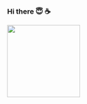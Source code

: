 ### Hi there 😇 ☕　

<a href="https://github.com/drumnistnakano">
  <img align="left" height="170px" src="https://github-readme-stats.vercel.app/api/top-langs/?username=drumnistnakano&layout=compact&theme=dracula&hide=Vim%20script,html,css,shell,jupyter%20notebook&count_private=true" />
</a>
